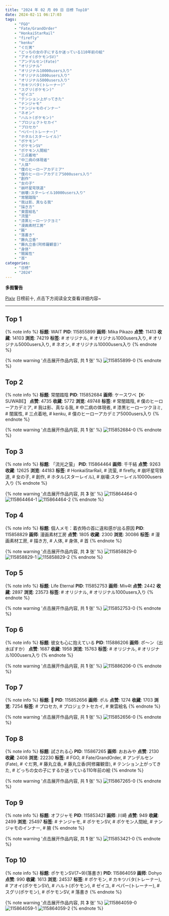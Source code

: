 ```yaml
---
title: "2024 年 02 月 09 日 日榜 Top10"
date: 2024-02-11 06:17:03
tags:
    - "FGO"
    - "Fate/GrandOrder"
    - "HonkaiStarRail"
    - "firefly"
    - "kenku"
    - "ぐだ男"
    - "どっちの女の子にするか迷っている110年前の絵"
    - "アオイ(ポケモンSV)"
    - "アンデルセン(Fate)"
    - "オリジナル"
    - "オリジナル10000users入り"
    - "オリジナル1000users入り"
    - "オリジナル5000users入り"
    - "カキツバタ(トレーナー)"
    - "スグリ(ポケモン)"
    - "ゼイユ"
    - "テンション上がってきた"
    - "ナンジャモ"
    - "ナンジャモのインナー"
    - "ネオン"
    - "ハルト(ポケモン)"
    - "プロジェクトセカイ"
    - "プロセカ"
    - "ペパー(トレーナー)"
    - "ホタル(スターレイル)"
    - "ポケモン"
    - "ポケモンSV"
    - "ポケモン人間絵"
    - "三点着地"
    - "中二病の体現者"
    - "人体"
    - "僕のヒーローアカデミア"
    - "僕のヒーローアカデミア5000users入り"
    - "創作"
    - "女の子"
    - "崩坏星穹铁道"
    - "崩壊:スターレイル10000users入り"
    - "常闇踏陰"
    - "我は影、真なる我"
    - "描き方"
    - "東雲絵名"
    - "流萤"
    - "漆黒ヒーローツクヨミ"
    - "漫画素材工房"
    - "腋"
    - "落書き"
    - "藤丸立香"
    - "藤丸立香(阿修羅観音)"
    - "身体"
    - "闇属性"
    - "首"
categories:
    - "日榜"
    - "2024"
---
```


<i class="fa fa-triangle-exclamation"></i>**多图警告**<i class="fa fa-triangle-exclamation"></i>

[Pixiv](https://www.pixiv.net/) 日榜前十, 点击下方阅读全文查看详细内容~

<!-- more -->

---

## Top 1

{% note info %}
**标题**: WAIT
**PID**: 115855899 **画师**: Mika Pikazo
**点赞**: 11413 **收藏**: 14103 **浏览**: 74219
**标签**: # オリジナル, # オリジナル1000users入り, # オリジナル5000users入り, # ネオン, # オリジナル10000users入り
{% endnote %}

{% note warning '点击展开作品内容, 共 **1** 张' %}
![115855899-0](https://i.pixiv.re/img-original/img/2024/02/08/02/00/00/115855899_p0.png)
{% endnote %}

## Top 2

{% note info %}
**标题**: 常闇踏陰
**PID**: 115852684 **画师**: ケースワベ【K-SUWABE】
**点赞**: 4735 **收藏**: 5772 **浏览**: 49748
**标签**: # 常闇踏陰, # 僕のヒーローアカデミア, # 我は影、真なる我, # 中二病の体現者, # 漆黒ヒーローツクヨミ, # 闇属性, # 三点着地, # kenku, # 僕のヒーローアカデミア5000users入り
{% endnote %}

{% note warning '点击展开作品内容, 共 **1** 张' %}
![115852684-0](https://i.pixiv.re/img-original/img/2024/02/08/00/00/45/115852684_p0.jpg)
{% endnote %}

## Top 3

{% note info %}
**标题**: 「流光之萤」
**PID**: 115864464 **画师**: 千千結
**点赞**: 9263 **收藏**: 12625 **浏览**: 44183
**标签**: # HonkaiStarRail, # 流萤, # firefly, # 崩坏星穹铁道, # 女の子, # 創作, # ホタル(スターレイル), # 崩壊:スターレイル10000users入り
{% endnote %}

{% note warning '点击展开作品内容, 共 **3** 张' %}
![115864464-0](https://i.pixiv.re/img-original/img/2024/02/08/13/21/47/115864464_p0.jpg)
![115864464-1](https://i.pixiv.re/img-original/img/2024/02/08/13/21/47/115864464_p1.jpg)
![115864464-2](https://i.pixiv.re/img-original/img/2024/02/08/13/21/47/115864464_p2.jpg)
{% endnote %}

## Top 4

{% note info %}
**标题**: 個人メモ：着衣時の首に違和感が出る原因
**PID**: 115858829 **画师**: 漫画素材工房
**点赞**: 1805 **收藏**: 2300 **浏览**: 30086
**标签**: # 漫画素材工房, # 描き方, # 人体, # 身体, # 首
{% endnote %}

{% note warning '点击展开作品内容, 共 **3** 张' %}
![115858829-0](https://i.pixiv.re/img-original/img/2024/02/08/06/00/06/115858829_p0.jpg)
![115858829-1](https://i.pixiv.re/img-original/img/2024/02/08/06/00/06/115858829_p1.jpg)
![115858829-2](https://i.pixiv.re/img-original/img/2024/02/08/06/00/06/115858829_p2.jpg)
{% endnote %}

## Top 5

{% note info %}
**标题**: Life Eternal
**PID**: 115852753 **画师**: Miv4t
**点赞**: 2442 **收藏**: 2897 **浏览**: 23573
**标签**: # オリジナル, # オリジナル1000users入り
{% endnote %}

{% note warning '点击展开作品内容, 共 **1** 张' %}
![115852753-0](https://i.pixiv.re/img-original/img/2024/02/08/00/01/10/115852753_p0.jpg)
{% endnote %}

## Top 6

{% note info %}
**标题**: 彼女も心に抱えている
**PID**: 115886206 **画师**: ポ～ン（出水ぽすか）
**点赞**: 1687 **收藏**: 1958 **浏览**: 15763
**标签**: # オリジナル, # オリジナル1000users入り
{% endnote %}

{% note warning '点击展开作品内容, 共 **1** 张' %}
![115886206-0](https://i.pixiv.re/img-original/img/2024/02/09/07/30/01/115886206_p0.jpg)
{% endnote %}

## Top 7

{% note info %}
**标题**: 💝
**PID**: 115852656 **画师**: ポル
**点赞**: 1274 **收藏**: 1703 **浏览**: 7254
**标签**: # プロセカ, # プロジェクトセカイ, # 東雲絵名
{% endnote %}

{% note warning '点击展开作品内容, 共 **1** 张' %}
![115852656-0](https://i.pixiv.re/img-original/img/2024/02/08/00/00/33/115852656_p0.png)
{% endnote %}

## Top 8

{% note info %}
**标题**: 試される心
**PID**: 115867265 **画师**: おおみや
**点赞**: 2130 **收藏**: 2408 **浏览**: 22230
**标签**: # FGO, # Fate/GrandOrder, # アンデルセン(Fate), # ぐだ男, # 藤丸立香, # 藤丸立香(阿修羅観音), # テンション上がってきた, # どっちの女の子にするか迷っている110年前の絵
{% endnote %}

{% note warning '点击展开作品内容, 共 **1** 张' %}
![115867265-0](https://i.pixiv.re/img-original/img/2024/02/08/16/27/41/115867265_p0.jpg)
{% endnote %}

## Top 9

{% note info %}
**标题**: オフジャモ
**PID**: 115853421 **画师**: 川崎
**点赞**: 949 **收藏**: 2499 **浏览**: 25497
**标签**: # ナンジャモ, # ポケモンSV, # ポケモン人間絵, # ナンジャモのインナー, # 腋
{% endnote %}

{% note warning '点击展开作品内容, 共 **1** 张' %}
![115853421-0](https://i.pixiv.re/img-original/img/2024/02/08/00/15/06/115853421_p0.jpg)
{% endnote %}

## Top 10

{% note info %}
**标题**: ポケモンSV(7~9)(落書き)
**PID**: 115864059 **画师**: Dohyo
**点赞**: 990 **收藏**: 1613 **浏览**: 24537
**标签**: # ポケモン, # カキツバタ(トレーナー), # アオイ(ポケモンSV), # ハルト(ポケモン), # ゼイユ, # ペパー(トレーナー), # スグリ(ポケモン), # ポケモンSV, # 落書き
{% endnote %}

{% note warning '点击展开作品内容, 共 **3** 张' %}
![115864059-0](https://i.pixiv.re/img-original/img/2024/02/08/12/56/31/115864059_p0.jpg)
![115864059-1](https://i.pixiv.re/img-original/img/2024/02/08/12/56/31/115864059_p1.jpg)
![115864059-2](https://i.pixiv.re/img-original/img/2024/02/08/12/56/31/115864059_p2.jpg)
{% endnote %}
